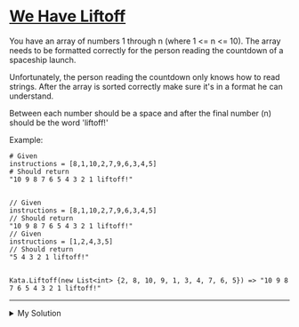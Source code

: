 # [We Have Liftoff](https://www.codewars.com/kata/53d6387b83db278202000802)

You have an array of numbers 1 through n (where 1 <= n <= 10). The array needs to be formatted correctly for the person reading the countdown of a spaceship launch.

Unfortunately, the person reading the countdown only knows how to read strings. After the array is sorted correctly make sure it's in a format he can understand.

Between each number should be a space and after the final number (n) should be the word 'liftoff!'

Example:

    # Given
    instructions = [8,1,10,2,7,9,6,3,4,5]
    # Should return
    "10 9 8 7 6 5 4 3 2 1 liftoff!"


    // Given
    instructions = [8,1,10,2,7,9,6,3,4,5]
    // Should return
    "10 9 8 7 6 5 4 3 2 1 liftoff!"
    // Given
    instructions = [1,2,4,3,5]
    // Should return
    "5 4 3 2 1 liftoff!"


    Kata.Liftoff(new List<int> {2, 8, 10, 9, 1, 3, 4, 7, 6, 5}) => "10 9 8 7 6 5 4 3 2 1 liftoff!"

---

<details><summary>My Solution</summary>

```js
function liftoff(instructions) {
  return instructions.sort((a, b) => b - a).join(' ') + ' liftoff!'
}
```

</details>
